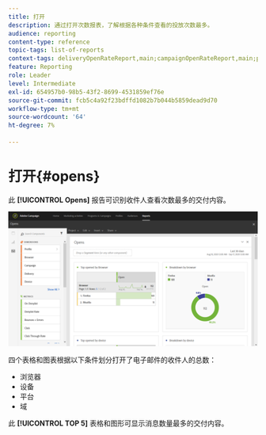 ```yaml
---
title: 打开
description: 通过打开次数报表，了解根据各种条件查看的投放次数最多。
audience: reporting
content-type: reference
topic-tags: list-of-reports
context-tags: deliveryOpenRateReport,main;campaignOpenRateReport,main;programOpenRateReport,main
feature: Reporting
role: Leader
level: Intermediate
exl-id: 654957b0-98b5-43f2-8699-4531859ef76e
source-git-commit: fcb5c4a92f23bdffd1082b7b044b5859dead9d70
workflow-type: tm+mt
source-wordcount: '64'
ht-degree: 7%

---
```


# 打开{#opens}

此 **[!UICONTROL Opens]** 报告可识别收件人查看次数最多的交付内容。

![](assets/delivery_reports_opens.png)

四个表格和图表根据以下条件划分打开了电子邮件的收件人的总数：

* 浏览器
* 设备
* 平台
* 域

此 **[!UICONTROL TOP 5]** 表格和图形可显示消息数量最多的交付内容。
